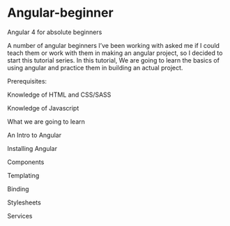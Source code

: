 # Angular-beginner
Angular 4 for absolute beginners

A number of angular beginners I’ve been working with asked me if I could teach them or work with them in making an angular project, so I decided to start this tutorial series. In this tutorial, We are going to learn the basics of using angular and practice them in building an actual project.

Prerequisites:

Knowledge of HTML and CSS/SASS

Knowledge of Javascript



What we are going to learn

An Intro to Angular

Installing Angular

Components

Templating

Binding

Stylesheets

Services
